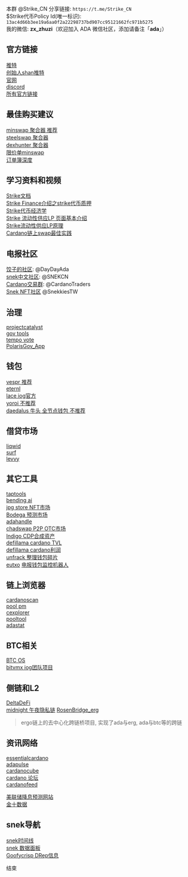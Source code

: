 本群 @Strike_CN 分享链接: `https://t.me/Strike_CN`  
$Strike代币Policy Id(唯一标识): `13ac4d66b3ee19a6aa0f2a22298737bd907cc95121662fc971b5275`  
我的微信: **zx_zhuzi**（欢迎加入 ADA 微信社区，添加请备注「**ada**」）  

  
## 官方链接
[推特](https://x.com/strikecardano)  
[创始人shan推特](https://x.com/sz8ng)  
[官网](https://app.strikefinance.org/staking)  
[discord](https://discord.com/invite/SjH4NDeEGq)  
[所有官方链接](https://linktr.ee/strikecardano)  
  
## 最佳购买建议
[minswap 聚合器 推荐](https://minswap.org/aggregator?cA=&tA=&cB=f13ac4d66b3ee19a6aa0f2a22298737bd907cc95121662fc971b5275&tB=535452494b45&agg=true)  
[steelswap 聚合器](https://steelswap.io/swap?input=&output=f13ac4d66b3ee19a6aa0f2a22298737bd907cc95121662fc971b5275535452494b45&type=input&amount=NaN)  
[dexhunter 聚合器](https://app.dexhunter.io/swap?tokenIdSell=&tokenIdBuy=f13ac4d66b3ee19a6aa0f2a22298737bd907cc95121662fc971b5275535452494b45)  
[限价单minswap](https://minswap.org/zh-CN/swap)  
[订单簿深度](https://app.dexhunter.io/swap?tokenIdSell=&tokenIdBuy=f13ac4d66b3ee19a6aa0f2a22298737bd907cc95121662fc971b5275535452494b45)  

## 学习资料和视频
[Strike文档](https://docs.strikefinance.org/)  
[Strike Finance介绍之strike代币质押](https://youtu.be/ZAfQEu0FL_E?si=RCoTRfoRHfNt-v7o)    
[Strike代币经济学](https://youtu.be/PjWvbUl0484?si=vlCKJuERQDPtilaw)        
[Strike 流动性供应LP 页面基本介绍](https://youtu.be/HyOGOmn99SQ?si=NIpDvirONGyld-jy)  
[Strike流动性供应LP原理](https://youtu.be/lBDmTFaF3Yw?si=OS64q_CLZ4wRZsj1)    
[Cardano链上swap最佳实践](https://youtu.be/eOnsatNOb_c?si=WbJXsMQWjI0Camnb)  

## 电报社区
[饺子的社区](https://t.me/DayDayAda): @DayDayAda  
[snek中文社区](https://t.me/SNEKCN): @SNEKCN  
[Cardano交易群](https://t.me/CardanoTraders): @CardanoTraders  
[Snek NFT社区](https://t.me/SnekkiesTW) @SnekkiesTW  

## 治理
[projectcatalyst](https://projectcatalyst.io/)  
[gov tools](https://gov.tools/)  
[tempo vote](https://tempo.vote/)  
[PolarisGov_App](https://x.com/PolarisGov_App)

## 钱包
[vespr 推荐](https://x.com/vesprwallet)  
[eternl](https://x.com/eternlwallet)  
[lace iog官方](https://x.com/lace_io)  
[yoroi 不推荐](https://x.com/YoroiWallet)  
[daedalus 牛头 全节点钱包 不推荐](https://daedaluswallet.io/en/download/)  

## 借贷市场
[liqwid](https://x.com/liqwidfinance)  
[surf](https://x.com/surfcardano)  
[levvy](https://x.com/levvyfinance)  

## 其它工具
[taptools](https://www.taptools.io/charts/token/strike)  
[bending ai](https://bending.ai/market?sort_by=MarketCap&order=desc)  
[jpg store NFT市场](https://www.jpg.store/)  
[Bodega 预测市场](https://x.com/BodegaCardano)  
[adahandle](https://x.com/adahandle)  
[chadswap P2P OTC市场](https://x.com/chadswap_)  
[Indigo CDP合成资产](https://x.com/Indigo_protocol)  
[defillama cardano TVL](https://defillama.com/chain/cardano)  
[defillama cardano利润](https://defillama.com/revenue/chain/cardano)  
[unfrack 整理钱包碎片](https://unfrack.it/)  
[eutxo](https://eutxo.org/)
[电报钱包监控机器人](https://t.me/AdaWatchBot)

## 链上浏览器
[cardanoscan](https://cardanoscan.io/pool/c1f5cfd4330339e90ba83a64d269a81cf415d7adab36403e27b910f7)  
[pool pm](https://pool.pm/c1f5cfd4330339e90ba83a64d269a81cf415d7adab36403e27b910f7)  
[cexplorer](https://cexplorer.io/pool/pool1c86ul4pnqvu7jzag8fjdy6dgrn6pt4ad4vmyq038hyg0wl2kaed)  
[pooltool](https://pooltool.io/pool/c1f5cfd4330339e90ba83a64d269a81cf415d7adab36403e27b910f7/epochs)  
[adastat](https://adastat.net/pools/c1f5cfd4330339e90ba83a64d269a81cf415d7adab36403e27b910f7)  

## BTC相关
[BTC OS](https://x.com/BTC_OS)  
[bitvmx iog团队项目](https://x.com/bitvmx)

## 侧链和L2
[DeltaDeFi](https://x.com/DeltaDeFi)  
[midnight 午夜隐私链](https://x.com/MidnightNtwrk)
[RosenBridge_erg](https://x.com/RosenBridge_erg)
> ergo链上的去中心化跨链桥项目, 实现了ada与erg, ada与btc等的跨链

## 资讯网络
[essentialcardano](https://www.essentialcardano.io/)  
[adapulse](https://adapulse.io/)  
[cardanocube](https://www.cardanocube.io/)  
[cardano 论坛](https://forum.cardano.org/)  
[cardanofeed](https://cardanofeed.com/)  

[美联储降息预测网站](https://www.cmegroup.com/markets/interest-rates/cme-fedwatch-tool.html?redirect=/trading/interest-rates/countdown-to-fomc.html)  
[金十数据](https://rili.jin10.com/)

## snek导航
[snek时间线](https://snektimeline.com/)  
[snek 数据面板](https://snekboard.com/)  
[Goofycrisp DRep信息](https://gov.tools/drep_directory/drep1phvyckc7tqqlftyxqvp9fjdgczac4swsc7ssj26h785uxhwx0tt)


结束




<!---

https://tgtw.cc/post-about-parse-mode-of-telegram

```` 发布在电报群组里,可用语法有限
*粗體文字*
_斜體文字_
__底線文字__
~刪除線文字~
*粗體文字 _粗斜體文字 ~粗斜體刪除線文字~ __粗斜底線文字___ 粗體文字*
[超連結文字](超連結網址)
`等寬字體`
```
多行等寬字體
的文字區塊
```
````

--->